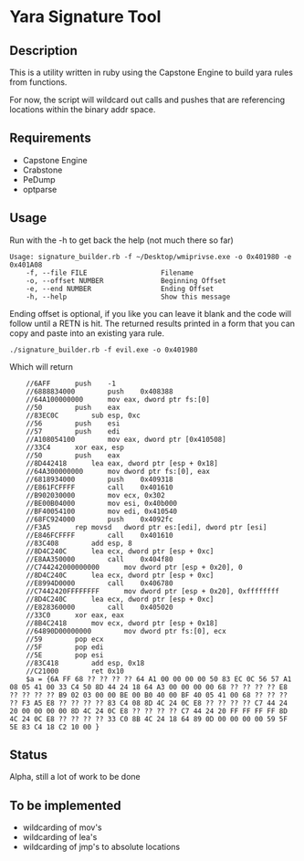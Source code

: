 Yara Signature Tool
=============

Description
------------
This is a utility written in ruby using the Capstone Engine to build yara rules from functions.

For now, the script will wildcard out calls and pushes that are referencing locations within the binary addr space.


Requirements
------------
* Capstone Engine
* Crabstone
* PeDump
* optparse

Usage
------------
Run with the -h to get back the help (not much there so far)
```
Usage: signature_builder.rb -f ~/Desktop/wmiprivse.exe -o 0x401980 -e 0x401A08
    -f, --file FILE                  Filename
    -o, --offset NUMBER              Beginning Offset
    -e, --end NUMBER                 Ending Offset
    -h, --help                       Show this message
```
Ending offset is optional, if you like you can leave it blank and the code will follow until a RETN is hit.  The returned results printed in a form that you can copy and paste into an existing yara rule.
```
./signature_builder.rb -f evil.exe -o 0x401980
```
Which will return
```
    //6AFF		push	-1
    //6888834000		push	0x408388
    //64A100000000		mov	eax, dword ptr fs:[0]
    //50		push	eax
    //83EC0C		sub	esp, 0xc
    //56		push	esi
    //57		push	edi
    //A108054100		mov	eax, dword ptr [0x410508]
    //33C4		xor	eax, esp
    //50		push	eax
    //8D442418		lea	eax, dword ptr [esp + 0x18]
    //64A300000000		mov	dword ptr fs:[0], eax
    //6818934000		push	0x409318
    //E861FCFFFF		call	0x401610
    //B902030000		mov	ecx, 0x302
    //BE00B04000		mov	esi, 0x40b000
    //BF40054100		mov	edi, 0x410540
    //68FC924000		push	0x4092fc
    //F3A5		rep movsd	dword ptr es:[edi], dword ptr [esi]
    //E846FCFFFF		call	0x401610
    //83C408		add	esp, 8
    //8D4C240C		lea	ecx, dword ptr [esp + 0xc]
    //E8AA350000		call	0x404f80
    //C744242000000000		mov	dword ptr [esp + 0x20], 0
    //8D4C240C		lea	ecx, dword ptr [esp + 0xc]
    //E8994D0000		call	0x406780
    //C7442420FFFFFFFF		mov	dword ptr [esp + 0x20], 0xffffffff
    //8D4C240C		lea	ecx, dword ptr [esp + 0xc]
    //E828360000		call	0x405020
    //33C0		xor	eax, eax
    //8B4C2418		mov	ecx, dword ptr [esp + 0x18]
    //64890D00000000		mov	dword ptr fs:[0], ecx
    //59		pop	ecx
    //5F		pop	edi
    //5E		pop	esi
    //83C418		add	esp, 0x18
    //C21000		ret	0x10
    $a = {6A FF 68 ?? ?? ?? ?? 64 A1 00 00 00 00 50 83 EC 0C 56 57 A1 08 05 41 00 33 C4 50 8D 44 24 18 64 A3 00 00 00 00 68 ?? ?? ?? ?? E8 ?? ?? ?? ?? B9 02 03 00 00 BE 00 B0 40 00 BF 40 05 41 00 68 ?? ?? ?? ?? F3 A5 E8 ?? ?? ?? ?? 83 C4 08 8D 4C 24 0C E8 ?? ?? ?? ?? C7 44 24 20 00 00 00 00 8D 4C 24 0C E8 ?? ?? ?? ?? C7 44 24 20 FF FF FF FF 8D 4C 24 0C E8 ?? ?? ?? ?? 33 C0 8B 4C 24 18 64 89 0D 00 00 00 00 59 5F 5E 83 C4 18 C2 10 00 }

```
Status
------------
Alpha, still a lot of work to be done

To be implemented
------------
* wildcarding of mov's 
* wildcarding of lea's 
* wildcarding of jmp's to absolute locations
